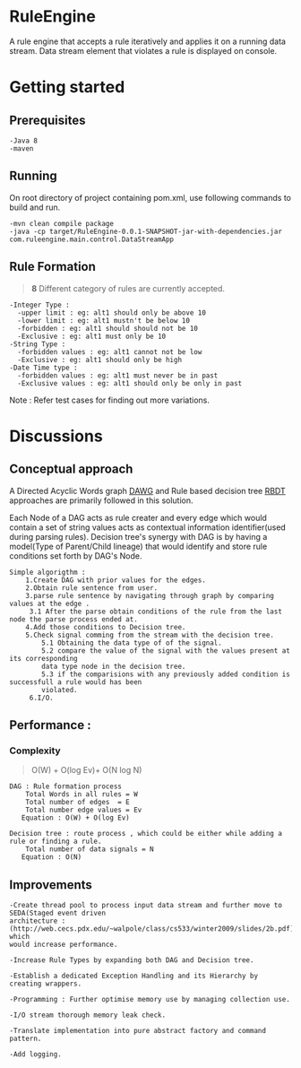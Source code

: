 # RuleEngine
A rule engine that accepts a rule iteratively and applies it on a running data stream.
Data stream element that violates a rule is displayed on console.

# Getting started
## Prerequisites

    -Java 8
    -maven

## Running
On root directory of project containing pom.xml, use following commands to build and run.
    
    -mvn clean compile package
    -java -cp target/RuleEngine-0.0.1-SNAPSHOT-jar-with-dependencies.jar com.ruleengine.main.control.DataStreamApp


## Rule Formation 
> **8** Different category of rules are currently accepted.
       
    -Integer Type :
      -upper limit : eg: alt1 should only be above 10
      -lower limit : eg: alt1 mustn't be below 10
      -forbidden : eg: alt1 should should not be 10
      -Exclusive : eg: alt1 must only be 10
    -String Type :
      -forbidden values : eg: alt1 cannot not be low
      -Exclusive : eg: alt1 should only be high
    -Date Time type :
      -forbidden values : eg: alt1 must never be in past
      -Exclusive values : eg: alt1 should only be only in past
 Note : Refer test cases for finding out more variations.


# Discussions

## Conceptual approach

A Directed Acyclic Words graph [DAWG](https://en.wikipedia.org/wiki/Directed_acyclic_word_graph) and Rule based 
decision tree [RBDT](publication/221343165_RBDT-1_A_New_Rule-Based_Decision_Tree_Generation_Technique) approaches are primarily followed in this solution.

Each Node of a DAG acts as rule creater and every edge which would contain a set of string values acts as contextual 
information identifier(used during parsing rules). Decision tree's synergy with DAG is by having a model(Type of 
Parent/Child lineage) that would identify and store rule conditions set forth by DAG's Node.

    Simple algorigthm :
        1.Create DAG with prior values for the edges.
        2.Obtain rule sentence from user.
        3.parse rule sentence by navigating through graph by comparing values at the edge .
         3.1 After the parse obtain conditions of the rule from the last node the parse process ended at.
        4.Add those conditions to Decision tree.
        5.Check signal comming from the stream with the decision tree. 
            5.1 Obtaining the data type of of the signal.
            5.2 compare the value of the signal with the values present at its corresponding 
            data type node in the decision tree.
            5.3 if the comparisions with any previously added condition is successfull a rule would has been
            violated.
         6.I/O.
        
            
## Performance : 
### Complexity

> O(W) + O(log Ev)+ O(N log N)

    DAG : Rule formation process
        Total Words in all rules = W
        Total number of edges  = E
        Total number edge values = Ev
       Equation : O(W) + O(log Ev)
    
    Decision tree : route process , which could be either while adding a rule or finding a rule.
        Total number of data signals = N
       Equation : O(N)

## Improvements
    -Create thread pool to process input data stream and further move to SEDA(Staged event driven 
    architecture : (http://web.cecs.pdx.edu/~walpole/class/cs533/winter2009/slides/2b.pdf) which 
    would increase performance.
    
    -Increase Rule Types by expanding both DAG and Decision tree.
    
    -Establish a dedicated Exception Handling and its Hierarchy by creating wrappers.
    
    -Programming : Further optimise memory use by managing collection use.
    
    -I/O stream thorough memory leak check.
    
    -Translate implementation into pure abstract factory and command pattern.
    
    -Add logging.
